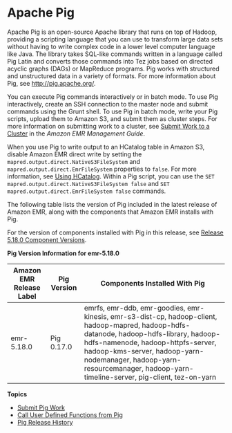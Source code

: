 # Apache Pig<a name="emr-pig"></a>

Apache Pig is an open\-source Apache library that runs on top of Hadoop, providing a scripting language that you can use to transform large data sets without having to write complex code in a lower level computer language like Java\. The library takes SQL\-like commands written in a language called Pig Latin and converts those commands into Tez jobs based on directed acyclic graphs \(DAGs\) or MapReduce programs\. Pig works with structured and unstructured data in a variety of formats\. For more information about Pig, see [http://pig\.apache\.org/](http://pig.apache.org/)\.

You can execute Pig commands interactively or in batch mode\. To use Pig interactively, create an SSH connection to the master node and submit commands using the Grunt shell\. To use Pig in batch mode, write your Pig scripts, upload them to Amazon S3, and submit them as cluster steps\. For more information on submitting work to a cluster, see [Submit Work to a Cluster](https://docs.aws.amazon.com/emr/latest/ManagementGuide/AddingStepstoaJobFlow.html) in the *Amazon EMR Management Guide*\.

 When you use Pig to write output to an HCatalog table in Amazon S3, disable Amazon EMR direct write by setting the `mapred.output.direct.NativeS3FileSystem` and `mapred.output.direct.EmrFileSystem` properties to `false`\. For more information, see [Using HCatalog](emr-hcatalog-using.md)\. Within a Pig script, you can use the `SET mapred.output.direct.NativeS3FileSystem false` and `SET mapred.output.direct.EmrFileSystem false` commands\.

The following table lists the version of Pig included in the latest release of Amazon EMR, along with the components that Amazon EMR installs with Pig\.

For the version of components installed with Pig in this release, see [Release 5\.18\.0 Component Versions](emr-release-5x.md#emr-5180-release)\.


**Pig Version Information for emr\-5\.18\.0**  

| Amazon EMR Release Label | Pig Version | Components Installed With Pig | 
| --- | --- | --- | 
| emr\-5\.18\.0 | Pig 0\.17\.0 | emrfs, emr\-ddb, emr\-goodies, emr\-kinesis, emr\-s3\-dist\-cp, hadoop\-client, hadoop\-mapred, hadoop\-hdfs\-datanode, hadoop\-hdfs\-library, hadoop\-hdfs\-namenode, hadoop\-httpfs\-server, hadoop\-kms\-server, hadoop\-yarn\-nodemanager, hadoop\-yarn\-resourcemanager, hadoop\-yarn\-timeline\-server, pig\-client, tez\-on\-yarn | 

**Topics**
+ [Submit Pig Work](emr-pig-launch.md)
+ [Call User Defined Functions from Pig](emr-pig-udf.md)
+ [Pig Release History](Pig-release-history.md)